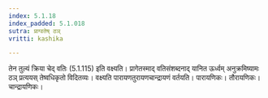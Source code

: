 ```yaml
---
index: 5.1.18
index_padded: 5.1.018
sutra: प्राग्वतेष् ठञ्
vritti: kashika

---
```

तेन तुल्यं क्रिया चेद् वतिः (5.1.115) इति वक्ष्यति। प्रागेतस्माद् वतिसंशब्दनाद् यानित ऊर्ध्वम् अनुक्रमिष्यामः ठञ् प्रत्ययस् तेष्वधिकृतो विदितव्यः। वक्ष्यति पारायणतुरायणचान्द्रायणं वर्तयति। पारायणिकः। तौरायणिकः। चान्द्रायणिकः।
